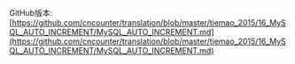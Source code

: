 GitHub版本: [https://github.com/cncounter/translation/blob/master/tiemao_2015/16_MySQL_AUTO_INCREMENT/MySQL_AUTO_INCREMENT.md](https://github.com/cncounter/translation/blob/master/tiemao_2015/16_MySQL_AUTO_INCREMENT/MySQL_AUTO_INCREMENT.md)
